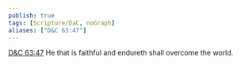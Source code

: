 ```yaml
---
publish: true
tags: [Scripture/DaC, noGraph]
aliases: ["D&C 63:47"]
---
```

[D&C 63:47](https://churchofjesuschrist.org/study/scriptures/dc-testament/dc/63?lang=eng&id=p47#p47) He that is faithful and endureth shall overcome the world.
